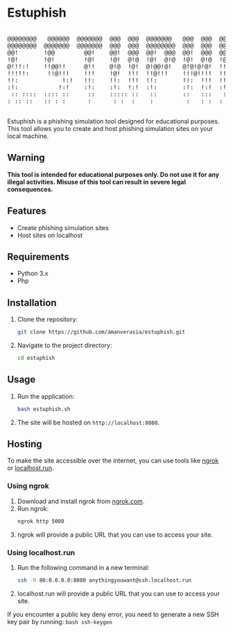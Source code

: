 # Estuphish
<pre>
                                                                                 
@@@@@@@@   @@@@@@  @@@@@@@  @@@  @@@  @@@@@@@   @@@  @@@  @@@   @@@@@@   @@@  @@@  
@@@@@@@@  @@@@@@@  @@@@@@@  @@@  @@@  @@@@@@@@  @@@  @@@  @@@  @@@@@@@   @@@  @@@  
@@!       !@@        @@!    @@!  @@@  @@!  @@@  @@!  @@@  @@!  !@@       @@!  @@@  
!@!       !@!        !@!    !@!  @!@  !@!  @!@  !@!  @!@  !@!  !@!       !@!  @!@  
@!!!:!    !!@@!!     @!!    @!@  !@!  @!@@!@!   @!@!@!@!  !!@  !!@@!!    @!@!@!@!  
!!!!!:     !!@!!!    !!!    !@!  !!!  !!@!!!    !!!@!!!!  !!!   !!@!!!   !!!@!!!!  
!!:            !:!   !!:    !!:  !!!  !!:       !!:  !!!  !!:       !:!  !!:  !!!  
:!:           !:!    :!:    :!:  !:!  :!:       :!:  !:!  :!:      !:!   :!:  !:!  
 :: ::::  :::: ::     ::    ::::: ::   ::       ::   :::   ::  :::: ::   ::   :::  
: :: ::   :: : :      :      : :  :    :         :   : :  :    :: : :     :   : :  

</pre>
Estuphish is a phishing simulation tool designed for educational purposes. This tool allows you to create and host phishing simulation sites on your local machine.

## Warning

**This tool is intended for educational purposes only. Do not use it for any illegal activities. Misuse of this tool can result in severe legal consequences.**

## Features

- Create phishing simulation sites
- Host sites on localhost

## Requirements

- Python 3.x
- Php

## Installation

1. Clone the repository:
    ```bash
    git clone https://github.com/amanverasia/estuphish.git
    ```
2. Navigate to the project directory:
    ```bash
    cd estuphish
    ```

## Usage

1. Run the application:
    ```bash
    bash estuphish.sh
    ```
2. The site will be hosted on `http://localhost:8080`.

## Hosting

To make the site accessible over the internet, you can use tools like [ngrok](https://ngrok.com/) or [localhost.run](https://localhost.run/).

### Using ngrok

1. Download and install ngrok from [ngrok.com](https://ngrok.com/).
2. Run ngrok:
    ```bash
    ngrok http 5000
    ```
3. ngrok will provide a public URL that you can use to access your site.

### Using localhost.run

1. Run the following command in a new terminal:
    ```bash
    ssh -R 80:0.0.0.0:8080 anythingyouwant@ssh.localhost.run
    ```
2. localhost.run will provide a public URL that you can use to access your site.

If you encounter a public key deny error, you need to generate a new SSH key pair by running:
    ```bash
    ssh-keygen
    ```
